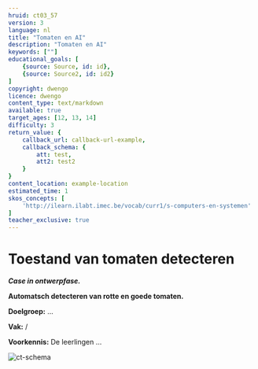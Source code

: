 ```yaml
---
hruid: ct03_57
version: 3
language: nl
title: "Tomaten en AI"
description: "Tomaten en AI"
keywords: [""]
educational_goals: [
    {source: Source, id: id}, 
    {source: Source2, id: id2}
]
copyright: dwengo
licence: dwengo
content_type: text/markdown
available: true
target_ages: [12, 13, 14]
difficulty: 3
return_value: {
    callback_url: callback-url-example,
    callback_schema: {
        att: test,
        att2: test2
    }
}
content_location: example-location
estimated_time: 1
skos_concepts: [
    'http://ilearn.ilabt.imec.be/vocab/curr1/s-computers-en-systemen'
]
teacher_exclusive: true
---
```

# Toestand van tomaten detecteren 

**_Case in ontwerpfase._**

**Automatsch detecteren van rotte en goede tomaten.**

**Doelgroep:** ...

**Vak:** /

**Voorkennis:** De leerlingen ...

![ct-schema](@learning-object/m_ct03_57/nl/3)



